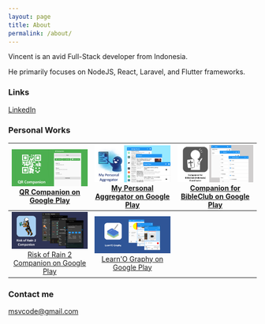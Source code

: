 ```yaml
---
layout: page
title: About
permalink: /about/
---
```


Vincent is an avid Full-Stack developer from Indonesia.

He primarily focuses on NodeJS, React, Laravel, and Flutter
frameworks.

### Links

[LinkedIn](https://www.linkedin.com/in/vincent-utomo-3491b5100/)

### Personal Works

|<center>![QR Companion](/assets/about/qr.png)[QR Companion on Google Play](https://play.google.com/store/apps/details?id=com.msvcode.qr_companion)</center>|<center>![My Personal Aggregator](/assets/about/mpa.png)[My Personal Aggregator on Google Play](https://play.google.com/store/apps/details?id=com.msvcode.my_personal_aggregator)</center>|<center>![Companion for BibleClub](/assets/about/koor.png)[Companion for BibleClub on Google Play](https://play.google.com/store/apps/details?id=com.msvcode.koor_bibleclub)|
|-----|-----|-----|
|<center>![Risk of Rain 2 Companion](/assets/about/ror2.png)[Risk of Rain 2 Companion on Google Play](https://play.google.com/store/apps/details?id=com.msvcode.ror_2_companion)</center>|<center>![Learn'O Graphy](/assets/about/learn.png)[Learn'O Graphy on Google Play](https://play.google.com/store/apps/details?id=com.msvcode.learn_o_graphy)</center>||

### Contact me

[msvcode@gmail.com](mailto:msvcode@gmail.com)